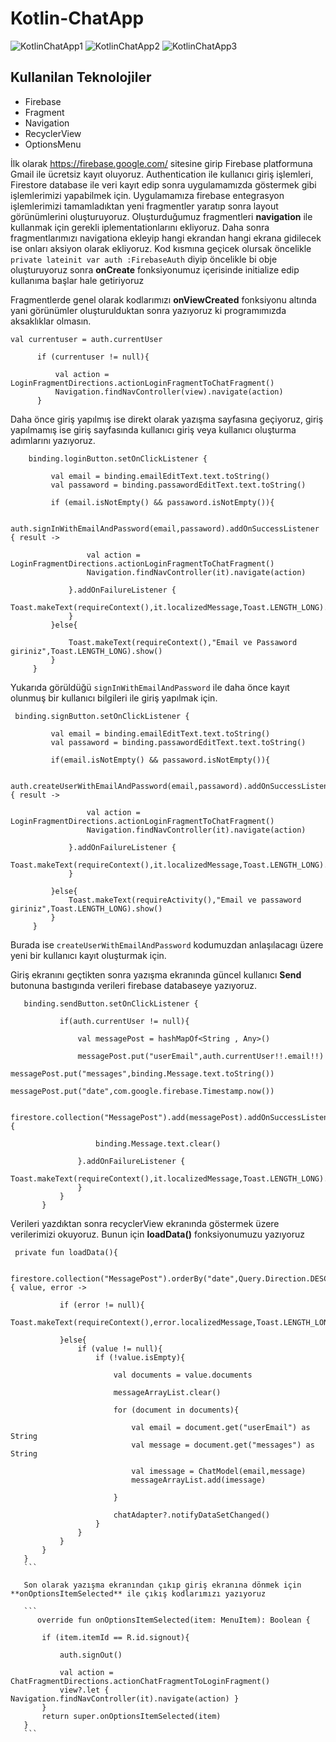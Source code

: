 # Kotlin-ChatApp

![KotlinChatApp1](https://user-images.githubusercontent.com/88456285/203167104-8fe9b614-bafb-4f35-ad5c-a52b446f742d.jpg)
![KotlinChatApp2](https://user-images.githubusercontent.com/88456285/203167263-02fc43d6-7177-4d46-aacd-3e1069781f17.jpg)
![KotlinChatApp3](https://user-images.githubusercontent.com/88456285/203167343-51eaaf00-a7b5-4385-b0b1-8de21ae6a1fb.jpg)

## Kullanilan Teknolojiler

- Firebase
- Fragment
- Navigation
- RecyclerView
- OptionsMenu


 İlk olarak https://firebase.google.com/ sitesine girip Firebase platformuna Gmail ile ücretsiz kayıt oluyoruz.
 Authentication ile kullanıcı giriş işlemleri, Firestore database ile veri kayıt edip sonra uygulamamızda göstermek gibi işlemlerimizi yapabilmek için.
 Uygulamamıza firebase entegrasyon işlemlerimizi tamamladıktan yeni fragmentler yaratıp sonra layout görünümlerini oluşturuyoruz.
 Oluşturduğumuz fragmentleri **navigation** ile kullanmak için gerekli iplementationlarını ekliyoruz.
 Daha sonra fragmentlarımızı navigationa ekleyip hangi ekrandan hangi ekrana gidilecek ise onları aksiyon olarak ekliyoruz.
 Kod kısmına geçicek olursak öncelikle   ``` private lateinit var auth :FirebaseAuth ``` diyip öncelikle bi obje oluşturuyoruz sonra **onCreate** fonksiyonumuz içerisinde initialize edip kullanıma başlar hale getiriyoruz
 
 Fragmentlerde genel olarak kodlarımızı **onViewCreated** fonksiyonu altında yani görünümler oluşturulduktan sonra yazıyoruz ki programımızda aksaklıklar olmasın.
 
  ```
  val currentuser = auth.currentUser

        if (currentuser != null){

            val action = LoginFragmentDirections.actionLoginFragmentToChatFragment()
            Navigation.findNavController(view).navigate(action)
        }
   ```
   Daha önce giriş yapılmış ise direkt olarak yazışma sayfasına geçiyoruz, giriş yapılmamış ise giriş sayfasında kullanıcı giriş veya kullanıcı oluşturma adımlarını yazıyoruz.
   
   ```
       binding.loginButton.setOnClickListener {

            val email = binding.emailEditText.text.toString()
            val passaword = binding.passawordEditText.text.toString()

            if (email.isNotEmpty() && passaword.isNotEmpty()){

                auth.signInWithEmailAndPassword(email,passaword).addOnSuccessListener { result ->

                    val action = LoginFragmentDirections.actionLoginFragmentToChatFragment()
                    Navigation.findNavController(it).navigate(action)

                }.addOnFailureListener {
                    Toast.makeText(requireContext(),it.localizedMessage,Toast.LENGTH_LONG).show()
                }
            }else{

                Toast.makeText(requireContext(),"Email ve Passaword giriniz",Toast.LENGTH_LONG).show()
            }
        }
   ```
   
   Yukarıda görüldüğü ``` signInWithEmailAndPassword ``` ile daha önce kayıt olunmuş bir kullanıcı bilgileri ile giriş yapılmak için.
   
   ```
    binding.signButton.setOnClickListener {

            val email = binding.emailEditText.text.toString()
            val passaword = binding.passawordEditText.text.toString()

            if(email.isNotEmpty() && passaword.isNotEmpty()){

                auth.createUserWithEmailAndPassword(email,passaword).addOnSuccessListener { result ->

                    val action = LoginFragmentDirections.actionLoginFragmentToChatFragment()
                    Navigation.findNavController(it).navigate(action)

                }.addOnFailureListener {
                    Toast.makeText(requireContext(),it.localizedMessage,Toast.LENGTH_LONG).show()
                }

            }else{
                Toast.makeText(requireActivity(),"Email ve passaword giriniz",Toast.LENGTH_LONG).show()
            }
        }
   ```
   Burada ise ``` createUserWithEmailAndPassword ``` kodumuzdan anlaşılacagı üzere yeni bir kullanıcı kayıt oluşturmak için.
   
Giriş ekranını geçtikten sonra yazışma ekranında güncel kullanıcı **Send** butonuna bastıgında verileri firebase databaseye yazıyoruz.

 ```
    binding.sendButton.setOnClickListener {

            if(auth.currentUser != null){

                val messagePost = hashMapOf<String , Any>()

                messagePost.put("userEmail",auth.currentUser!!.email!!)
                messagePost.put("messages",binding.Message.text.toString())
                messagePost.put("date",com.google.firebase.Timestamp.now())

                firestore.collection("MessagePost").add(messagePost).addOnSuccessListener {

                    binding.Message.text.clear()

                }.addOnFailureListener {
                    Toast.makeText(requireContext(),it.localizedMessage,Toast.LENGTH_LONG).show()
                }
            }
        }
 ```
 
 Verileri yazdıktan sonra recyclerView ekranında göstermek üzere verilerimizi okuyoruz.
 Bunun için **loadData()** fonksiyonumuzu yazıyoruz
 ```
  private fun loadData(){

        firestore.collection("MessagePost").orderBy("date",Query.Direction.DESCENDING).addSnapshotListener { value, error ->

            if (error != null){
                Toast.makeText(requireContext(),error.localizedMessage,Toast.LENGTH_LONG).show()

            }else{
                if (value != null){
                    if (!value.isEmpty){

                        val documents = value.documents

                        messageArrayList.clear()

                        for (document in documents){

                            val email = document.get("userEmail") as String
                            val message = document.get("messages") as String

                            val imessage = ChatModel(email,message)
                            messageArrayList.add(imessage)

                        }

                        chatAdapter?.notifyDataSetChanged()
                    }
                }
            }
        }
    }
    ```
    
    Son olarak yazışma ekranından çıkıp giriş ekranına dönmek için **onOptionsItemSelected** ile çıkış kodlarımızı yazıyoruz
    
    ```
       override fun onOptionsItemSelected(item: MenuItem): Boolean {

        if (item.itemId == R.id.signout){

            auth.signOut()

            val action = ChatFragmentDirections.actionChatFragmentToLoginFragment()
            view?.let { Navigation.findNavController(it).navigate(action) }
        }
        return super.onOptionsItemSelected(item)
    }
    ```
    
